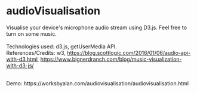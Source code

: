 # audioVisualisation
Visualise your device's microphone audio stream using D3.js. Feel free to turn on some music.
<br /><br />
Technologies used: d3.js, getUserMedia API.
<br />
References/Credits: w3, https://blog.scottlogic.com/2016/01/06/audio-api-with-d3.html, https://www.bignerdranch.com/blog/music-visualization-with-d3-js/

<br />
Demo: https://worksbyalan.com/audiovisualisation/audiovisualisation.html
